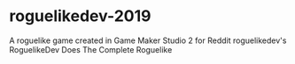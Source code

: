 # roguelikedev-2019
A roguelike game created in Game Maker Studio 2 for Reddit roguelikedev's RoguelikeDev Does The Complete Roguelike
